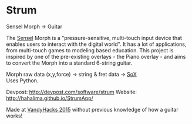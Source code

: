 # Strum
Sensel Morph -> Guitar

The [Sensel](http://www.sensel.com/) Morph is a "pressure-sensitive, multi-touch input device that enables users to interact with the digital world". It has a lot of applications, from multi-touch games to modeling based education. This project is inspired by one of the pre-existing overlays - the Piano overlay - and aims to convert the Morph into a standard 6-string guitar.

Morph raw data (x,y,force) -> string & fret data -> [SoX](http://sox.sourceforge.net/)
<br>Uses Python.

Devpost: http://devpost.com/software/strum
Website: http://hahalima.github.io/StrumApp/

Made at [VandyHacks 2015](http://www.vandyhacks.org/) without previous knowledge of how a guitar works!
